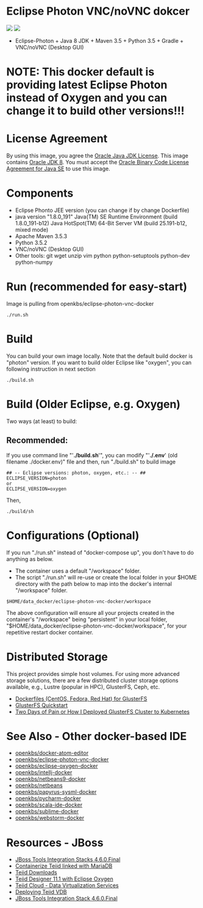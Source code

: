 # Eclipse Photon VNC/noVNC dokcer 

[![](https://images.microbadger.com/badges/image/openkbs/eclipse-photon-vnc-docker.svg)](https://microbadger.com/images/openkbs/eclipse-photon-vnc-docker "Get your own image badge on microbadger.com") [![](https://images.microbadger.com/badges/version/openkbs/eclipse-photon-vnc-docker.svg)](https://microbadger.com/images/openkbs/eclipse-photon-vnc-docker "Get your own version badge on microbadger.com")

* Eclipse-Photon + Java 8 JDK + Maven 3.5 + Python 3.5 + Gradle + VNC/noVNC (Desktop GUI)

# NOTE: This docker default is providing latest Eclipse Photon instead of Oxygen and you can change it to build other versions!!!

# License Agreement
By using this image, you agree the [Oracle Java JDK License](http://www.oracle.com/technetwork/java/javase/terms/license/index.html).
This image contains [Oracle JDK 8](http://www.oracle.com/technetwork/java/javase/downloads/index.html). You must accept the [Oracle Binary Code License Agreement for Java SE](http://www.oracle.com/technetwork/java/javase/terms/license/index.html) to use this image.

# Components
* Eclipse Phonto JEE version (you can change if by change Dockerfile)
* java version "1.8.0_191"
  Java(TM) SE Runtime Environment (build 1.8.0_191-b12)
  Java HotSpot(TM) 64-Bit Server VM (build 25.191-b12, mixed mode)
* Apache Maven 3.5.3
* Python 3.5.2
* VNC/noVNC (Desktop GUI)
* Other tools: git wget unzip vim python python-setuptools python-dev python-numpy 

# Run (recommended for easy-start)
Image is pulling from openkbs/eclipse-photon-vnc-docker
```
./run.sh
```

# Build
You can build your own image locally.
Note that the default build docker is "photon" version. 
If you want to build older Eclipse like "oxygen", you can following instruction in next section
```
./build.sh
```

# Build (Older Eclipse, e.g. Oxygen)
Two ways (at least) to build:
## **Recommended**:
If you use command line "'**./build.sh**'", you can modify "'**./.env**' (old filename ./docker.env)" file and then, run "./build.sh" to build image
```
## -- Eclipse versions: photon, oxygen, etc.: -- ##
ECLIPSE_VERSION=photon
or
ECLIPSE_VERSION=oxygen
```
Then, 
```
./build/sh
```

# Configurations (Optional)
If you run "./run.sh" instead of "docker-compose up", you don't have to do anything as below.

* The container uses a default "/workspace" folder. 
* The script "./run.sh" will re-use or create the local folder in your $HOME directory with the path below to map into the docker's internal "/workspace" folder.
```
$HOME/data_docker/eclipse-photon-vnc-docker/workspace
```
The above configuration will ensure all your projects created in the container's "/workspace" being "persistent" in your local folder, "$HOME/data_docker/eclipse-photon-vnc-docker/workspace", for your repetitive restart docker container.


# Distributed Storage
This project provides simple host volumes. For using more advanced storage solutions, there are a few distributed cluster storage options available, e.g., Lustre (popular in HPC), GlusterFS, Ceph, etc.
* [Dockerfiles (CentOS, Fedora, Red Hat) for GlusterFS ](https://github.com/gluster/gluster-containers)
* [GlusterFS Quickstart](https://docs.gluster.org/en/latest/Quick-Start-Guide/Quickstart/)
* [Two Days of Pain or How I Deployed GlusterFS Cluster to Kubernetes](https://blog.lwolf.org/post/how-i-deployed-glusterfs-cluster-to-kubernetes/)
# See Also - Other docker-based IDE
* [openkbs/docker-atom-editor](https://hub.docker.com/r/openkbs/docker-atom-editor/)
* [openkbs/eclipse-photon-vnc-docker](https://hub.docker.com/r/openkbs/eclipse-photon-vnc-docker/)
* [openkbs/eclipse-oxygen-docker](https://hub.docker.com/r/openkbs/eclipse-oxygen-docker/)
* [openkbs/intellj-docker](https://hub.docker.com/r/openkbs/intellij-docker/)
* [openkbs/netbeans9-docker](https://hub.docker.com/r/openkbs/netbeans9-docker/)
* [openkbs/netbeans](https://hub.docker.com/r/openkbs/netbeans/)
* [openkbs/papyrus-sysml-docker](https://hub.docker.com/r/openkbs/papyrus-sysml-docker/)
* [openkbs/pycharm-docker](https://hub.docker.com/r/openkbs/pycharm-docker/)
* [openkbs/scala-ide-docker](https://hub.docker.com/r/openkbs/scala-ide-docker/)
* [openkbs/sublime-docker](https://hub.docker.com/r/openkbs/sublime-docker/)
* [openkbs/webstorm-docker](https://hub.docker.com/r/openkbs/webstorm-docker/)

# Resources - JBoss
* [JBoss Tools Integration Stacks 4.6.0.Final](https://tools.jboss.org/downloads/jbosstools_is/photon/4.6.0.Final.html#update_site)
* [Containerize Teiid linked with MariaDB](https://developer.jboss.org/wiki/QuickstartExampleWithDockerizedTeiid)
* [Teiid Downloads](http://teiid.jboss.org/downloads/)
* [Teiid Designer 11.1 with Eclipse Oxygen](http://teiiddesigner.jboss.org/designer_summary/downloads.html)
* [Teiid Cloud - Data Virtualization Services](http://teiid.io/teiid_cloud/)
* [Deploying Teiid VDB](http://teiid.github.io/teiid-documents/master/content/admin/Deploying_VDBs.html)
* [JBoss Tools Integration Stack 4.6.0.Final](https://tools.jboss.org/downloads/jbosstools_is/photon/4.6.0.Final.html)


